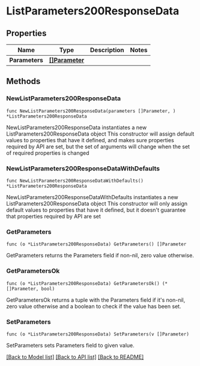 # ListParameters200ResponseData

## Properties

Name | Type | Description | Notes
------------ | ------------- | ------------- | -------------
**Parameters** | [**[]Parameter**](Parameter.md) |  | 

## Methods

### NewListParameters200ResponseData

`func NewListParameters200ResponseData(parameters []Parameter, ) *ListParameters200ResponseData`

NewListParameters200ResponseData instantiates a new ListParameters200ResponseData object
This constructor will assign default values to properties that have it defined,
and makes sure properties required by API are set, but the set of arguments
will change when the set of required properties is changed

### NewListParameters200ResponseDataWithDefaults

`func NewListParameters200ResponseDataWithDefaults() *ListParameters200ResponseData`

NewListParameters200ResponseDataWithDefaults instantiates a new ListParameters200ResponseData object
This constructor will only assign default values to properties that have it defined,
but it doesn't guarantee that properties required by API are set

### GetParameters

`func (o *ListParameters200ResponseData) GetParameters() []Parameter`

GetParameters returns the Parameters field if non-nil, zero value otherwise.

### GetParametersOk

`func (o *ListParameters200ResponseData) GetParametersOk() (*[]Parameter, bool)`

GetParametersOk returns a tuple with the Parameters field if it's non-nil, zero value otherwise
and a boolean to check if the value has been set.

### SetParameters

`func (o *ListParameters200ResponseData) SetParameters(v []Parameter)`

SetParameters sets Parameters field to given value.



[[Back to Model list]](../README.md#documentation-for-models) [[Back to API list]](../README.md#documentation-for-api-endpoints) [[Back to README]](../README.md)


